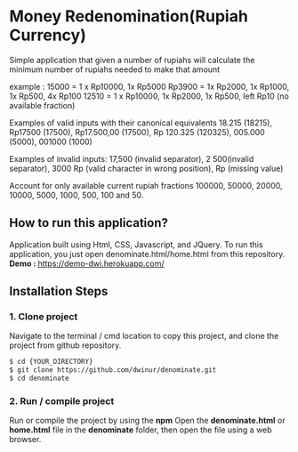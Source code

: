 <h1>Money Redenomination(Rupiah Currency)</h1>

Simple application that given a number of rupiahs will calculate the minimum number of rupiahs needed to make that amount 

example :
15000 = 1 x Rp10000, 1x Rp5000
Rp3900 = 1x Rp2000, 1x Rp1000, 1x Rp500, 4x Rp100
12510 = 1 x Rp10000, 1x Rp2000, 1x Rp500, left Rp10 (no available fraction)

Examples of valid inputs with their canonical equivalents 18.215 (18215), Rp17500 (17500), Rp17.500,00 (17500), Rp 120.325 (120325), 005.000 (5000), 001000 (1000)

Examples of invalid inputs: 17,500 (invalid separator),  2 500(invalid separator), 3000 Rp (valid character in wrong position), Rp (missing value)

Account for only available current rupiah fractions 100000, 50000, 20000, 10000, 5000, 1000, 500, 100 and 50. 

<h2>How to run this application?</h2>
Application built using Html, CSS, Javascript, and JQuery. To run this application, you just open denominate.html/home.html from this repository.
<b>Demo : </b> <a href="https://demo-dwi.herokuapp.com/" target="_blank">https://demo-dwi.herokuapp.com/</a>


## Installation Steps

### 1. Clone project
Navigate to the terminal / cmd location to copy this project, and clone the project from github repository.
```bash
$ cd {YOUR_DIRECTORY}
$ git clone https://github.com/dwinur/denominate.git
$ cd denominate
```

### 2. Run / compile project
Run or compile the project by using the <b>npm</b>
Open the <b>denominate.html</b> or <b>home.html</b> file in the <b>denominate</b> folder, then open the file using a web browser.
